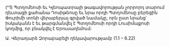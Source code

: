 
(^1) Պտղոմեոսի եւ Կլեոպատրայի թագավորության չորրորդ տարում ղեւտացի քահանա Դոսիթեոսը եւ նրա որդի
Պտղոմեոսը բերեցին Փուրիմի տոնի վերաբերյալ գրված նամակը, որն ըստ նրանց՝ իսկականն է եւ թարգմանվել է
Պտղոմեոսի որդի Լուսիմաքոսի կողմից, որ բնակվել է Երուսաղեմում։


Ա. Վերադարձ Զորաբաբելի ղեկավարությամբ
(1.1 – 6.22)